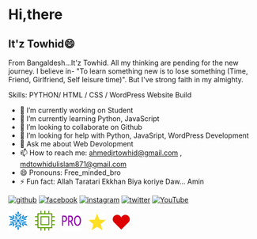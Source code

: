 # Hi,there
## It'z Towhid😄


From Bangaldesh...It'z Towhid. All my thinking are pending for the new journey. I believe in- "To learn something new is to lose something (Time, Friend, Girlfriend, Self leisure time)". But I've strong faith in my almighty. 

Skills: PYTHON/ HTML / CSS / WordPress Website Build

- 🔭 I’m currently working on Student 
- 🌱 I’m currently learning Python, JavaScript 
- 👯 I’m looking to collaborate on Github 
- 🤔 I’m looking for help with Python, JavaSript, WordPress Development 
- 💬 Ask me about Web Devolopment 
- 📫 How to reach me: ahmedjrtowhid@gmail.com , mdtowhidulislam871@gmail.com
- 😄 Pronouns: Free_minded_bro 
- ⚡ Fun fact: Allah Taratari Ekkhan Biya koriye Daw... Amin


[<img src='https://cdn.jsdelivr.net/npm/simple-icons@3.0.1/icons/github.svg' alt='github' height='40'>](https://github.com/https://github.com/Md-towhidul-Islam-871)  [<img src='https://cdn.jsdelivr.net/npm/simple-icons@3.0.1/icons/facebook.svg' alt='facebook' height='40'>]([https://www.facebook.com/https://www.facebook.com/towhidulislamjonior.towhid/](https://www.facebook.com/mdtowhidulislam871))  [<img src='https://cdn.jsdelivr.net/npm/simple-icons@3.0.1/icons/instagram.svg' alt='instagram' height='40'>]([https://www.instagram.com/https://instagram.com/jr_towhid?igshid=ZDdkNTZiNTM=/](https://www.instagram.com/jr_towhid/))  [<img src='https://cdn.jsdelivr.net/npm/simple-icons@3.0.1/icons/twitter.svg' alt='twitter' height='40'>](https://twitter.com/https://mobile.twitter.com/MDTowhi80294921)  [<img src='https://cdn.jsdelivr.net/npm/simple-icons@3.0.1/icons/youtube.svg' alt='YouTube' height='40'>](https://www.youtube.com/channel/https://www.youtube.com/channel/UCVLrnYBiS6GL6JVG5AdC9fA)  

<a href='https://archiveprogram.github.com/'><img src='https://raw.githubusercontent.com/acervenky/animated-github-badges/master/assets/acbadge.gif' width='40' height='40'></a> <a href='https://docs.github.com/en/developers'><img src='https://raw.githubusercontent.com/acervenky/animated-github-badges/master/assets/devbadge.gif' width='40' height='40'></a> <a href='https://github.com/pricing'><img src='https://raw.githubusercontent.com/acervenky/animated-github-badges/master/assets/pro.gif' width='40' height='40'></a> <a href='https://stars.github.com/'><img src='https://raw.githubusercontent.com/acervenky/animated-github-badges/master/assets/starbadge.gif' width='35' height='35'></a> <a href='https://docs.github.com/en/github/supporting-the-open-source-community-with-github-sponsors'><img src='https://raw.githubusercontent.com/acervenky/animated-github-badges/master/assets/sponsorbadge.gif' width='35' height='35'></a> 
